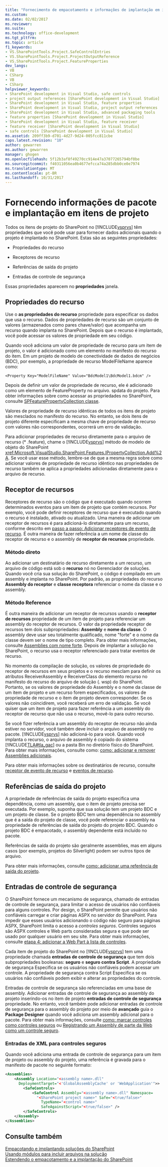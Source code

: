 ```yaml
---
title: "Fornecimento de empacotamento e informações de implantação em itens de projeto | Microsoft Docs"
ms.custom: 
ms.date: 02/02/2017
ms.reviewer: 
ms.suite: 
ms.technology: office-development
ms.tgt_pltfrm: 
ms.topic: article
f1_keywords:
- VS.SharePointTools.Project.SafeControlEntries
- VS.SharePointTools.Project.ProjectOutputReference
- VS.SharePointTools.Project.FeatureProperties
dev_langs:
- VB
- CSharp
- VB
- CSharp
helpviewer_keywords:
- SharePoint development in Visual Studio, safe controls
- project output references [SharePoint development in Visual Studio]
- SharePoint development in Visual Studio, feature properties
- SharePoint development in Visual Studio, project output references
- SharePoint development in Visual Studio, advanced packaging tools
- feature properties [SharePoint development in Visual Studio]
- SharePoint development in Visual Studio, feature receiver
- feature receiver [SharePoint development in Visual Studio]
- safe controls [SharePoint development in Visual Studio]
ms.assetid: 209ff3b9-d701-4d27-9d24-005fcc811cbe
caps.latest.revision: "10"
author: gewarren
ms.author: gewarren
manager: ghogen
ms.openlocfilehash: 5f12b3af8f49270cc914e47a37077265794bf0be
ms.sourcegitcommit: f40311056ea0b4677efcca74a285dbb0ce0e7974
ms.translationtype: MT
ms.contentlocale: pt-BR
ms.lasthandoff: 10/31/2017
---
```

# <a name="providing-packaging-and-deployment-information-in-project-items"></a>Fornecendo informações de pacote e implantação em itens de projeto
  Todos os itens de projeto do SharePoint no [!INCLUDE[vsprvs](../sharepoint/includes/vsprvs-md.md)] têm propriedades que você pode usar para fornecer dados adicionais quando o projeto é implantado no SharePoint. Estas são as seguintes propriedades:  
  
-   Propriedades do recurso  
  
-   Receptores de recurso  
  
-   Referências de saída do projeto  
  
-   Entradas de controle de segurança  
  
 Essas propriedades aparecem no **propriedades** janela.  
  
## <a name="feature-properties"></a>Propriedades do recurso  
 Use o **as propriedades do recurso** propriedade para especificar os dados que usa o recurso. Dados de propriedades de recurso são um conjunto de valores (armazenados como pares chave/valor) que acompanha um recurso quando implanta no SharePoint. Depois que o recurso é implantado, você pode acessar os valores de propriedade em seu código.  
  
 Quando você adiciona um valor de propriedade de recurso para um item de projeto, o valor é adicionado como um elemento no manifesto do recurso do item. Em um projeto de modelo de conectividade de dados de negócios (BDC), por exemplo, a propriedade de recurso ModelFileName aparece como:  
  
```  
<Property Key="ModelFileName" Value="BdcModel1\BdcModel1.bdcm" />   
```  
  
 Depois de definir um valor de propriedade de recurso, ele é adicionado como um elemento de FeatureProperty no arquivo. spdata do projeto. Para obter informações sobre como acessar as propriedades no SharePoint, consulte [SPFeaturePropertyCollection classe](http://go.microsoft.com/fwlink/?LinkId=177391).  
  
 Valores de propriedade de recurso idênticas de todos os itens de projeto são mesclados no manifesto do recurso. No entanto, se dois itens de projeto diferente especificam a mesma chave de propriedade de recurso com valores não correspondentes, ocorrerá um erro de validação.  
  
 Para adicionar propriedades de recurso diretamente para o arquivo de recurso (* .feature), chame o [!INCLUDE[vsprvs](../sharepoint/includes/vsprvs-md.md)] método de modelo de objeto do SharePoint <xref:Microsoft.VisualStudio.SharePoint.Features.IPropertyCollection.Add%2A>. Se você usar esse método, lembre-se de que a mesma regra sobre como adicionar valores de propriedade de recurso idêntico nas propriedades de recurso também se aplica a propriedades adicionadas diretamente para o arquivo de recurso.  
  
## <a name="feature-receiver"></a>Receptor de recursos  
 Receptores de recurso são o código que é executado quando ocorrem determinados eventos para um item de projeto que contém recursos. Por exemplo, você pode definir receptores de recurso que é executado quando o recurso é instalado, ativado ou atualizado. Uma maneira de adicionar um receptor de recursos é para adicioná-lo diretamente para um recurso, conforme descrito em [passo a passo: Adicionar receptores de evento de recurso](../sharepoint/walkthrough-add-feature-event-receivers.md). É outra maneira de fazer referência a um nome de classe do receptor de recurso e o assembly de **receptor de recursos** propriedade.  
  
### <a name="direct-method"></a>Método direto  
 Ao adicionar um destinatário de recurso diretamente a um recurso, um arquivo de código está sob o **recurso** nó no Gerenciador de soluções. Quando você cria sua solução do SharePoint, o código é compilado em um assembly e implanta no SharePoint. Por padrão, as propriedades do recurso **Assembly do receptor** e **classe receptora** referenciar o nome da classe e o assembly.  
  
### <a name="reference-method"></a>Método Reference  
 É outra maneira de adicionar um receptor de recursos usando o **receptor de recursos** propriedade de um item de projeto para referenciar um assembly do receptor de recursos. O valor da propriedade receptor de recursos tem dois subpropriedades: **Assembly** e **nome da classe**. O assembly deve usar seu totalmente qualificado, nome "forte" e o nome da classe devem ser o nome de tipo completo. Para obter mais informações, consulte [Assemblies com nome forte](http://go.microsoft.com/fwlink/?LinkID=169573). Depois de implantar a solução no SharePoint, o recurso usa o receptor referenciado para tratar eventos de recurso.  
  
 No momento da compilação de solução, os valores de propriedade do receptor de recursos em seus projetos e o recurso mesclam para definir os atributos ReceiverAssembly e ReceiverClass do elemento recurso no manifesto do recurso do arquivo de solução (. wsp) do SharePoint. Portanto, se os valores de propriedade do Assembly e o nome da classe de um item de projeto e um recurso forem especificados, os valores de propriedade de recurso e o item de projeto devem corresponder. Se os valores não coincidirem, você receberá um erro de validação. Se você quiser que um item de projeto para fazer referência a um assembly do receptor de recurso que não usa o recurso, movê-lo para outro recurso.  
  
 Se você fizer referência a um assembly do receptor de recurso não ainda estiver no servidor, você também deve incluir o arquivo de assembly no pacote. [!INCLUDE[vsprvs](../sharepoint/includes/vsprvs-md.md)] não adicioná-lo para você. Quando você implanta o recurso, o arquivo de assembly é copiado do sistema [!INCLUDE[TLA#tla_gac](../sharepoint/includes/tlasharptla-gac-md.md)] ou a pasta Bin no diretório físico do SharePoint. Para obter mais informações, consulte como: [como: adicionar e remover Assemblies adicionais](../sharepoint/how-to-add-and-remove-additional-assemblies.md).  
  
 Para obter mais informações sobre os destinatários de recurso, consulte [receptor de evento de recurso](http://go.microsoft.com/fwlink/?LinkID=169574) e [eventos de recurso](http://go.microsoft.com/fwlink/?LinkID=169575).  
  
## <a name="project-output-references"></a>Referências de saída do projeto  
 A propriedade de referências de saída do projeto especifica uma dependência, como um assembly, que o item de projeto precisa ser executada. Por exemplo, suponha que sua solução tem um projeto BDC e um projeto de classe. Se o projeto BDC tem uma dependência no assembly que é a saída do projeto de classe, você pode referenciar o assembly na propriedade de referências de saída do projeto do projeto BDC. Quando o projeto BDC é empacotado, o assembly dependente está incluído no pacote.  
  
 Referências de saída do projeto são geralmente assemblies, mas em alguns casos (por exemplo, projetos do Silverlight) podem ser outros tipos de arquivo.  
  
 Para obter mais informações, consulte [como: adicionar uma referência de saída do projeto](../sharepoint/how-to-add-a-project-output-reference.md).  
  
## <a name="safe-control-entries"></a>Entradas de controle de segurança  
 O SharePoint fornece um mecanismo de segurança, chamado de entradas de controle de segurança, para limitar o acesso de usuários não confiáveis para alguns controles. Por design, o SharePoint permite que usuários não confiáveis carregar e criar páginas ASPX no servidor do SharePoint. Para impedir que esses usuários adicionando o código não seguro para páginas ASPX, SharePoint limita o acesso a *controles seguros*. Controles seguros são ASPX controles e Web parts consideradas segura e que pode ser usado por qualquer usuário em seu site. Para obter mais informações, consulte [etapa 4: adicionar a Web Part à lista de controles](http://go.microsoft.com/fwlink/?LinkID=171014).  
  
 Cada item de projeto do SharePoint no [!INCLUDE[vsprvs](../sharepoint/includes/vsprvs-md.md)] tem uma propriedade chamada **entradas de controle de segurança** que tem dois subpropriedades booleanas: **seguro** e **seguro contra Script**. A propriedade de segurança Especifica se os usuários não confiáveis podem acessar um controle. A propriedade de segurança contra Script Especifica se os usuários não confiáveis podem exibir e alterar as propriedades do controle.  
  
 Entradas de controle de segurança são referenciadas em uma base de assembly. Adicionar entradas de controle de segurança ao assembly do projeto inserindo-os no item de projeto **entradas de controle de segurança** propriedade. No entanto, você também pode adicionar entradas de controle de segurança para o assembly do projeto por meio de **avançado** guia o **Package Designer** quando você adiciona um assembly adicional para o pacote. Para obter mais informações, consulte [como: marcar controles como controles seguros](../sharepoint/how-to-mark-controls-as-safe-controls.md) ou [Registrando um Assembly de parte da Web como um controle seguro](http://go.microsoft.com/fwlink/?LinkID=171013).  
  
### <a name="xml-entries-for-safe-controls"></a>Entradas de XML para controles seguros  
 Quando você adiciona uma entrada de controle de segurança para um item de projeto ou assembly do projeto, uma referência é gravada para o manifesto de pacote no seguinte formato:  
  
```xml  
<Assemblies>  
    <Assembly Location="<assembly name>.dll"     
      DeploymentTarget="<'GlobalAssemblyCache' or 'WebApplication'">>  
        <SafeControls>  
            <SafeControl Assembly="<assembly name>.dll" Namespace=  
              "<SharePoint project name>" Safe="<true/false>"     
                TypeName="<control name>"   
                SafeAgainstScript="<true/false>" />  
        </SafeControls>  
    </Assembly>  
</Assemblies>  
```  
  
## <a name="see-also"></a>Consulte também  
 [Empacotando e implantando soluções do SharePoint](../sharepoint/packaging-and-deploying-sharepoint-solutions.md)   
 [Usando módulos para incluir arquivos na solução](../sharepoint/using-modules-to-include-files-in-the-solution.md)   
 [Estendendo o empacotamento e a implantação do SharePoint](../sharepoint/extending-sharepoint-packaging-and-deployment.md)  
  
